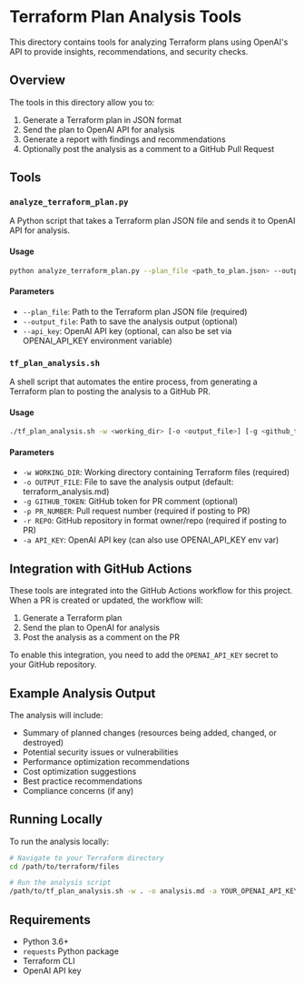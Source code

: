 # Terraform Plan Analysis Tools

This directory contains tools for analyzing Terraform plans using OpenAI's API to provide insights, recommendations, and security checks.

## Overview

The tools in this directory allow you to:

1. Generate a Terraform plan in JSON format
2. Send the plan to OpenAI API for analysis
3. Generate a report with findings and recommendations
4. Optionally post the analysis as a comment to a GitHub Pull Request

## Tools

### `analyze_terraform_plan.py`

A Python script that takes a Terraform plan JSON file and sends it to OpenAI API for analysis.

#### Usage

```bash
python analyze_terraform_plan.py --plan_file <path_to_plan.json> --output_file <output.md> --api_key <openai_api_key>
```

#### Parameters

- `--plan_file`: Path to the Terraform plan JSON file (required)
- `--output_file`: Path to save the analysis output (optional)
- `--api_key`: OpenAI API key (optional, can also be set via OPENAI_API_KEY environment variable)

### `tf_plan_analysis.sh`

A shell script that automates the entire process, from generating a Terraform plan to posting the analysis to a GitHub PR.

#### Usage

```bash
./tf_plan_analysis.sh -w <working_dir> [-o <output_file>] [-g <github_token>] [-p <pr_number>] [-r <repo>] [-a <api_key>]
```

#### Parameters

- `-w WORKING_DIR`: Working directory containing Terraform files (required)
- `-o OUTPUT_FILE`: File to save the analysis output (default: terraform_analysis.md)
- `-g GITHUB_TOKEN`: GitHub token for PR comment (optional)
- `-p PR_NUMBER`: Pull request number (required if posting to PR)
- `-r REPO`: GitHub repository in format owner/repo (required if posting to PR)
- `-a API_KEY`: OpenAI API key (can also use OPENAI_API_KEY env var)

## Integration with GitHub Actions

These tools are integrated into the GitHub Actions workflow for this project. When a PR is created or updated, the workflow will:

1. Generate a Terraform plan
2. Send the plan to OpenAI for analysis
3. Post the analysis as a comment on the PR

To enable this integration, you need to add the `OPENAI_API_KEY` secret to your GitHub repository.

## Example Analysis Output

The analysis will include:

- Summary of planned changes (resources being added, changed, or destroyed)
- Potential security issues or vulnerabilities
- Performance optimization recommendations
- Cost optimization suggestions
- Best practice recommendations
- Compliance concerns (if any)

## Running Locally

To run the analysis locally:

```bash
# Navigate to your Terraform directory
cd /path/to/terraform/files

# Run the analysis script
/path/to/tf_plan_analysis.sh -w . -o analysis.md -a YOUR_OPENAI_API_KEY
```

## Requirements

- Python 3.6+
- `requests` Python package
- Terraform CLI
- OpenAI API key